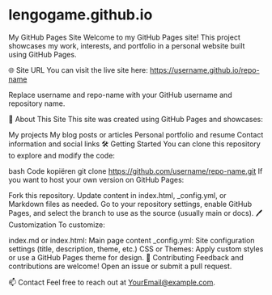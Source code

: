 # lengogame.github.io

My GitHub Pages Site
Welcome to my GitHub Pages site! This project showcases my work, interests, and portfolio in a personal website built using GitHub Pages.

🌐 Site URL
You can visit the live site here: https://username.github.io/repo-name

Replace username and repo-name with your GitHub username and repository name.

📖 About This Site
This site was created using GitHub Pages and showcases:

My projects
My blog posts or articles
Personal portfolio and resume
Contact information and social links
🛠 Getting Started
You can clone this repository to explore and modify the code:

bash
Code kopiëren
git clone https://github.com/username/repo-name.git
If you want to host your own version on GitHub Pages:

Fork this repository.
Update content in index.html, _config.yml, or Markdown files as needed.
Go to your repository settings, enable GitHub Pages, and select the branch to use as the source (usually main or docs).
🖊️ Customization
To customize:

index.md or index.html: Main page content
_config.yml: Site configuration settings (title, description, theme, etc.)
CSS or Themes: Apply custom styles or use a GitHub Pages theme for design.
🤝 Contributing
Feedback and contributions are welcome! Open an issue or submit a pull request.

📫 Contact
Feel free to reach out at YourEmail@example.com.

